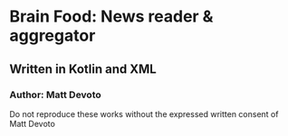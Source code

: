 # Brain Food: News reader & aggregator
## Written in Kotlin and XML
### Author: Matt Devoto

Do not reproduce these works without the expressed written consent of Matt Devoto

